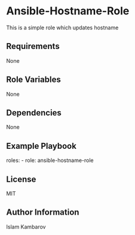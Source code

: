 Ansible-Hostname-Role
=========
This is a simple role which updates hostname

Requirements
------------
None

Role Variables
--------------
None

Dependencies
------------
None

Example Playbook
----------------
  roles:
    - role: ansible-hostname-role

License
-------
MIT

Author Information
------------------
Islam Kambarov

